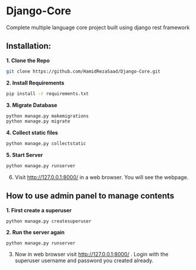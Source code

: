 # Django-Core

Complete multiple language core project built using django rest framework

## Installation:

**1. Clone the Repo**

```sh
git clone https://github.com/HamidRezaSaad/Django-Core.git
```

**2. Install Requirements**

```sh
pip install -r requirements.txt
```

**3. Migrate Database**

```sh
python manage.py makemigrations
python manage.py migrate
```
**4. Collect static files**

```sh
python manage.py collectstatic
```

**5. Start Server**

```sh
python manage.py runserver
```

6. Visit http://127.0.0.1:8000/ in a web browser. You will see the webpage.

## How to use admin panel to manage contents

**1. First create a superuser**

```shell
python manage.py createsuperuser
```

**2. Run the server again**

```shell
python manage.py runserver
```

3. Now in web browser visit http://127.0.0.1:8000/ . Login with the superuser username and password you created already.
